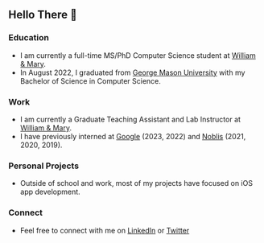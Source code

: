 ## Hello There 👋

### Education
* I am currently a full-time MS/PhD Computer Science student at [William & Mary](https://www.wm.edu/as/computerscience/).
* In August 2022, I graduated from [George Mason University](https://cs.gmu.edu/) with my Bachelor of Science in Computer Science.

### Work
* I am currently a Graduate Teaching Assistant and Lab Instructor at [William & Mary](https://www.wm.edu/as/computerscience/).
* I have previously interned at [Google](https://www.google.com/about/careers/applications/) (2023, 2022) and [Noblis](https://noblis.org/) (2021, 2020, 2019).

### Personal Projects
* Outside of school and work, most of my projects have focused on iOS app development.

### Connect
* Feel free to connect with me on [LinkedIn](https://www.linkedin.com/in/collin-macdonald/) or [Twitter](https://twitter.com/CollinTheCoder)
